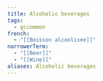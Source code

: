 ```yaml
---
title: Alcoholic beverages
tags:
  - gccommon
french:
  - "[[Boisson alcoolisee]]"
narrowerTerm:
  - "[[Beer]]"
  - "[[Wine]]"
aliases: Alcoholic beverages
---
```

